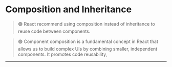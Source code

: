 # Composition and Inheritance

> 🟢 React recommend using composition instead of inheritance to reuse code between components.

> 🟢 Component composition is a fundamental concept in React that allows us to build complex UIs by combining smaller, independent components. It promotes code reusability, 

<hr />
